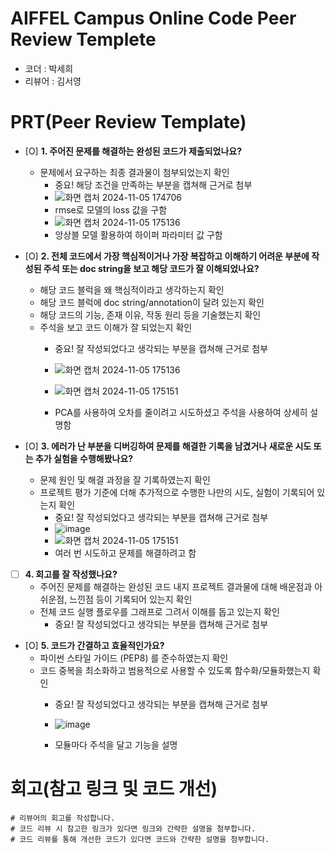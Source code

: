 # AIFFEL Campus Online Code Peer Review Templete
- 코더 : 박세희
- 리뷰어 : 김서영


# PRT(Peer Review Template)
- [O]  **1. 주어진 문제를 해결하는 완성된 코드가 제출되었나요?**
    - 문제에서 요구하는 최종 결과물이 첨부되었는지 확인
        - 중요! 해당 조건을 만족하는 부분을 캡쳐해 근거로 첨부
        - ![화면 캡처 2024-11-05 174706](https://github.com/user-attachments/assets/08e0a519-867e-4721-9763-5edb02386da2)
        - rmse로 모델의 loss 값을 구함
        - ![화면 캡처 2024-11-05 175136](https://github.com/user-attachments/assets/ccf4b04b-5acb-4a81-8ab4-a4b0d634da0e)
        - 앙상블 모델 활용하여 하이퍼 파라미터 값 구함

    
- [O]  **2. 전체 코드에서 가장 핵심적이거나 가장 복잡하고 이해하기 어려운 부분에 작성된 
주석 또는 doc string을 보고 해당 코드가 잘 이해되었나요?**
    - 해당 코드 블럭을 왜 핵심적이라고 생각하는지 확인
    - 해당 코드 블럭에 doc string/annotation이 달려 있는지 확인
    - 해당 코드의 기능, 존재 이유, 작동 원리 등을 기술했는지 확인
    - 주석을 보고 코드 이해가 잘 되었는지 확인
        - 중요! 잘 작성되었다고 생각되는 부분을 캡쳐해 근거로 첨부
     
        - ![화면 캡처 2024-11-05 175136](https://github.com/user-attachments/assets/27fa10d1-6e37-475c-9d15-d9e445c6549e)
        - ![화면 캡처 2024-11-05 175151](https://github.com/user-attachments/assets/d8b0bf1e-7c19-4cf3-b6fd-ef423d4b7e76)
        - PCA를 사용하여 오차를 줄이려고 시도하셨고 주석을 사용하여 상세히 설명함


        
- [O]  **3. 에러가 난 부분을 디버깅하여 문제를 해결한 기록을 남겼거나
새로운 시도 또는 추가 실험을 수행해봤나요?**
    - 문제 원인 및 해결 과정을 잘 기록하였는지 확인
    - 프로젝트 평가 기준에 더해 추가적으로 수행한 나만의 시도, 
    실험이 기록되어 있는지 확인
        - 중요! 잘 작성되었다고 생각되는 부분을 캡쳐해 근거로 첨부
        - ![image](https://github.com/user-attachments/assets/5985d0be-c1c9-44a9-99b8-707fcdf194fc)
        - ![화면 캡처 2024-11-05 175151](https://github.com/user-attachments/assets/a8a5b2e9-5f0d-4c91-8c5f-54849a41d87a)
        - 여러 번 시도하고 문제를 해결하려고 함
        
- [ ]  **4. 회고를 잘 작성했나요?**
    - 주어진 문제를 해결하는 완성된 코드 내지 프로젝트 결과물에 대해
    배운점과 아쉬운점, 느낀점 등이 기록되어 있는지 확인
    - 전체 코드 실행 플로우를 그래프로 그려서 이해를 돕고 있는지 확인
        - 중요! 잘 작성되었다고 생각되는 부분을 캡쳐해 근거로 첨부
        
- [O]  **5. 코드가 간결하고 효율적인가요?**
    - 파이썬 스타일 가이드 (PEP8) 를 준수하였는지 확인
    - 코드 중복을 최소화하고 범용적으로 사용할 수 있도록 함수화/모듈화했는지 확인
        - 중요! 잘 작성되었다고 생각되는 부분을 캡쳐해 근거로 첨부
     
        - ![image](https://github.com/user-attachments/assets/74215751-2c5f-412a-8ec8-f60e325b6bc2)
        - 모듈마다 주석을 달고 기능을 설명



# 회고(참고 링크 및 코드 개선)
```
# 리뷰어의 회고를 작성합니다.
# 코드 리뷰 시 참고한 링크가 있다면 링크와 간략한 설명을 첨부합니다.
# 코드 리뷰를 통해 개선한 코드가 있다면 코드와 간략한 설명을 첨부합니다.
```
